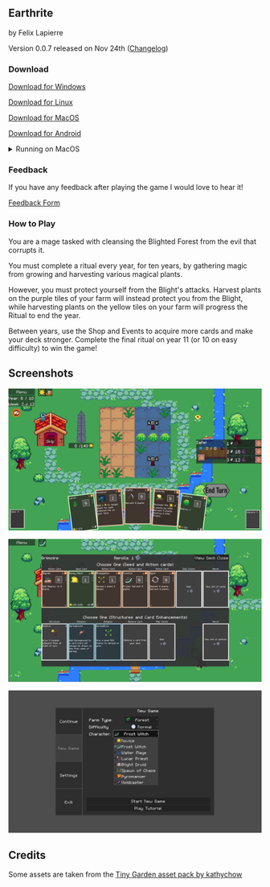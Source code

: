 ## Earthrite

by Felix Lapierre

Version 0.0.7 released on Nov 24th ([Changelog](docs/CHANGELOG.md))

### Download

[Download for Windows](https://drive.google.com/file/d/1leb7dkDjaplnB0dKa3hauKQunD9kOC0a/view?usp=sharing)

[Download for Linux](https://drive.google.com/file/d/1Kd9oHDe_nLvkda3v8JInBhzVMozS0jbM/view?usp=sharing)

[Download for MacOS](https://drive.google.com/file/d/1aqqyLbR_wiAv9_s52ZxXlQZF8X8-7ngb/view?usp=sharing)

[Download for Android](https://drive.google.com/file/d/1u8tIv5_YUiwHJMcnDsD9VrZoobeyw-x6/view?usp=sharing)

<details><summary>Running on MacOS</summary>

Download Earthrite.zip from the above link, unzip the folder, and move the application file to the Applications folder.

When you run the app for the first time, the following dialog is displayed:

> "Earthrite" can't be opened because Apple cannot check it for malicious software.
> 
> The software needs to be updated. Contact the developer for more information

To run the app, you can temporarily override Gatekeeper: Open System Preferences, click Security & Privacy, then click General. You will see "FarmingDeckbuilder" was blocked from use because it is not from an identified developer. Click "Open Anyway".

- On MacOS Sonoma: click System Settings then Privacy & Security, then scroll down to the Security section, then click Open Anyways 

</details>

### Feedback

If you have any feedback after playing the game I would love to hear it!

[Feedback Form](https://forms.gle/JMJbESQnqYpCbsV97)

### How to Play

You are a mage tasked with cleansing the Blighted Forest from the evil that corrupts it.

You must complete a ritual every year, for ten years, by gathering magic from growing and harvesting various magical plants.

However, you must protect yourself from the Blight's attacks. Harvest plants on the purple tiles of your farm will instead protect you from the Blight, while harvesting plants on the yellow tiles on your farm will progress the Ritual to end the year.

Between years, use the Shop and Events to acquire more cards and make your deck stronger. Complete the final ritual on year 11 (or 10 on easy difficulty) to win the game!

## Screenshots

![The farm](docs/farm2.png)

![The shop](docs/shop2.png)

![Main menu](docs/menu.png)

## Credits

Some assets are taken from the [Tiny Garden asset pack by kathychow](https://kathychow.itch.io/16x16-tiny-garden-free-pack)

